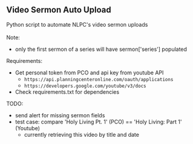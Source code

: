 ## Video Sermon Auto Upload

Python script to automate NLPC's video sermon uploads<br><br>
Note:

- only the first sermon of a series will have sermon['series'] populated

Requirements:

- Get personal token from PCO and api key from youtube API
  - `https://api.planningcenteronline.com/oauth/applications`
  - `https://developers.google.com/youtube/v3/docs`
- Check requirements.txt for dependencies

TODO:

- send alert for missing sermon fields
- test case: compare 'Holy Living Pt. 1' (PCO) == 'Holy Living: Part 1' (Youtube)
  - currently retrieving this video by title and date
